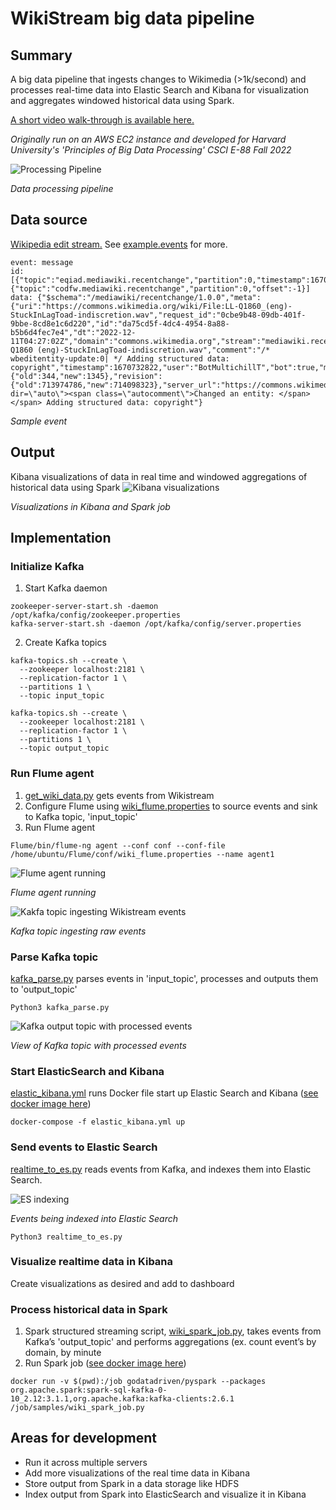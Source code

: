 # WikiStream big data pipeline

## Summary
A big data pipeline that ingests changes to Wikimedia (>1k/second) and processes real-time data into Elastic Search and Kibana for visualization and aggregates windowed historical data using Spark.

[A short video walk-through is available here.](https://www.youtube.com/watch?v=ASm4N6sk12U)


_Originally run on an AWS EC2 instance and developed for Harvard University's 'Principles of Big Data Processing' CSCI E-88 Fall 2022_

![Processing Pipeline](assets/pipeline_reduced.png)

*Data processing pipeline*

## Data source
[Wikipedia edit stream.](https://wikitech.wikimedia.org/wiki/Event_Platform/EventStreams) See [example.events](example.events) for more.

```
event: message
id: [{"topic":"eqiad.mediawiki.recentchange","partition":0,"timestamp":1670732822001},{"topic":"codfw.mediawiki.recentchange","partition":0,"offset":-1}]
data: {"$schema":"/mediawiki/recentchange/1.0.0","meta":{"uri":"https://commons.wikimedia.org/wiki/File:LL-Q1860_(eng)-StuckInLagToad-indiscretion.wav","request_id":"0cbe9b48-09db-401f-9bbe-8cd8e1c6d220","id":"da75cd5f-4dc4-4954-8a88-b5b6d4fec7e4","dt":"2022-12-11T04:27:02Z","domain":"commons.wikimedia.org","stream":"mediawiki.recentchange","topic":"eqiad.mediawiki.recentchange","partition":0,"offset":4369496612},"id":2071131497,"type":"edit","namespace":6,"title":"File:LL-Q1860 (eng)-StuckInLagToad-indiscretion.wav","comment":"/* wbeditentity-update:0| */ Adding structured data: copyright","timestamp":1670732822,"user":"BotMultichillT","bot":true,"minor":false,"patrolled":true,"length":{"old":344,"new":1345},"revision":{"old":713974786,"new":714098323},"server_url":"https://commons.wikimedia.org","server_name":"commons.wikimedia.org","server_script_path":"/w","wiki":"commonswiki","parsedcomment":"‎<span dir=\"auto\"><span class=\"autocomment\">Changed an entity: </span></span> Adding structured data: copyright"}
```
*Sample event*
## Output
Kibana visualizations of data in real time and windowed aggregations of historical data using Spark
![Kibana visualizations](assets/outputs.png)

*Visualizations in Kibana and Spark job*
## Implementation
### Initialize Kafka

1. Start Kafka daemon

```
zookeeper-server-start.sh -daemon /opt/kafka/config/zookeeper.properties
kafka-server-start.sh -daemon /opt/kafka/config/server.properties
```

2. Create Kafka topics

```
kafka-topics.sh --create \
  --zookeeper localhost:2181 \
  --replication-factor 1 \
  --partitions 1 \
  --topic input_topic

kafka-topics.sh --create \
  --zookeeper localhost:2181 \
  --replication-factor 1 \
  --partitions 1 \
  --topic output_topic
```
### Run Flume agent

1. [get_wiki_data.py](get_wiki_data.py) gets events from Wikistream 
2. Configure Flume using [wiki_flume.properties](wiki_flume.properties) to source events and sink to Kafka topic, 'input_topic' 
3. Run Flume agent

```
Flume/bin/flume-ng agent --conf conf --conf-file /home/ubuntu/Flume/conf/wiki_flume.properties --name agent1
```

![Flume agent running](assets/flume_agent.png)

*Flume agent running*

![Kakfa topic ingesting Wikistream events](assets/kafka_input_topic.png)

*Kafka topic ingesting raw events*


### Parse Kafka topic

[kafka_parse.py](kafka_parse.py) parses events in 'input_topic', processes and outputs them to 'output_topic'

```
Python3 kafka_parse.py
```

![Kafka output topic with processed events](assets/kafka_output_topic.png)

*View of Kafka topic with processed events*

### Start ElasticSearch and Kibana

[elastic_kibana.yml](elastic_kibana.yml) runs Docker file start up Elastic Search and Kibana ([see docker image here](https://hub.docker.com/r/nshou/elasticsearch-kibana/))

```
docker-compose -f elastic_kibana.yml up 
```
### Send events to Elastic Search
[realtime_to_es.py](realtime_to_es.py) reads events from Kafka, and indexes them into Elastic Search.

![ES indexing](assets/ES_index.png)

*Events being indexed into Elastic Search*

```
Python3 realtime_to_es.py
```
### Visualize realtime data in Kibana
Create visualizations as desired and add to dashboard

### Process historical data in Spark

1. Spark structured streaming script, [wiki\_spark\_job.py](wiki_spark_job.py), takes events from Kafka’s 'output_topic' and performs aggregations (ex. count event’s by domain, by minute
2. Run Spark job ([see docker image here](https://github.com/godatadriven-dockerhub/pyspark))

```
docker run -v $(pwd):/job godatadriven/pyspark --packages org.apache.spark:spark-sql-kafka-0-10_2.12:3.1.1,org.apache.kafka:kafka-clients:2.6.1 /job/samples/wiki_spark_job.py
```

## Areas for development
- Run it across multiple servers
- Add more visualizations of the real time data in Kibana
- Store output from Spark in a data storage like HDFS
- Index output from Spark into ElasticSearch and visualize it in Kibana

 
